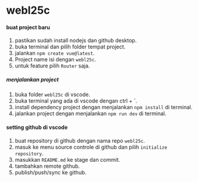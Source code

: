 # webl25c

#### buat project baru
1. pastikan sudah install nodejs dan github desktop.
2. buka terminal dan pilih folder tempat project.
3. jalankan `npm create vue@latest`.
4. Project name isi dengan `webl25c`.
5. untuk feature pilih `Router` saja.

##### menjalankan project
1. buka folder `webl25c` di vscode.
2. buka terminal yang ada di vscode dengan ctrl + `.
3. install dependency project dengan menjalankan `npm install` di terminal.
4. jalankan project dengan menjalankan `npm run dev` di terminal.

#### setting github di vscode
1. buat repository di github dengan nama repo `webl25c`.
2. masuk ke menu source controle di github dan pilih `initialize repository`.
3. masukkan `README.md` ke stage dan commit.
4. tambahkan remote github.
5. publish/push/sync ke github.